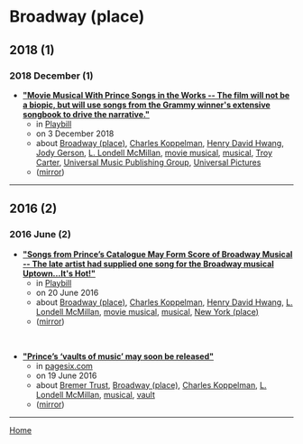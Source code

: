 # Broadway (place)

## 2018 (1)

### 2018 December (1)

 - [**"Movie Musical With Prince Songs in the Works -- The film will not be a biopic, but will use songs from the Grammy winner's extensive songbook to drive the narrative."**](https://playbill.com/article/movie-musical-with-prince-songs-in-the-works)
    - in [Playbill](../../../publications/p-t/playbill/index.md)
    - on 3 December 2018
    - about [Broadway (place)](../../../topics/place/broadway/index.md), [Charles Koppelman](../../../topics/charles-koppelman/index.md), [Henry David Hwang](../../../topics/henry-david-hwang/index.md), [Jody Gerson](../../../topics/jody-gerson/index.md), [L. Londell McMillan](../../../topics/l-londell-mcmillan/index.md), [movie musical](../../../topics/movie-musical/index.md), [musical](../../../topics/musical/index.md), [Troy Carter](../../../topics/troy-carter/index.md), [Universal Music Publishing Group](../../../topics/universal-music-publishing-group/index.md), [Universal Pictures](../../../topics/universal-pictures/index.md)
    - ([mirror](https://web.archive.org/web/*/https://playbill.com/article/movie-musical-with-prince-songs-in-the-works))

----

## 2016 (2)

### 2016 June (2)

 - [**"Songs from Prince’s Catalogue May Form Score of Broadway Musical -- The late artist had supplied one song for the Broadway musical Uptown...It's Hot!"**](https://www.playbill.com/article/songs-from-princes-catalogue-may-form-score-of-broadway-musical)
    - in [Playbill](../../../publications/p-t/playbill/index.md)
    - on 20 June 2016
    - about [Broadway (place)](../../../topics/place/broadway/index.md), [Charles Koppelman](../../../topics/charles-koppelman/index.md), [Henry David Hwang](../../../topics/henry-david-hwang/index.md), [L. Londell McMillan](../../../topics/l-londell-mcmillan/index.md), [movie musical](../../../topics/movie-musical/index.md), [musical](../../../topics/musical/index.md), [New York (place)](../../../topics/place/new-york/index.md)
    - ([mirror](https://web.archive.org/web/*/https://www.playbill.com/article/songs-from-princes-catalogue-may-form-score-of-broadway-musical))

<br />

 - [**"Prince’s ‘vaults of music’ may soon be released"**](https://pagesix.com/2016/06/19/princes-vaults-of-music-may-soon-be-released/)
    - in [pagesix.com](../../../publications/p-t/pagesix-com/index.md)
    - on 19 June 2016
    - about [Bremer Trust](../../../topics/bremer-trust/index.md), [Broadway (place)](../../../topics/place/broadway/index.md), [Charles Koppelman](../../../topics/charles-koppelman/index.md), [L. Londell McMillan](../../../topics/l-londell-mcmillan/index.md), [musical](../../../topics/musical/index.md), [vault](../../../topics/vault/index.md)
    - ([mirror](https://web.archive.org/web/*/https://pagesix.com/2016/06/19/princes-vaults-of-music-may-soon-be-released/))

----

[Home](../index.md)
